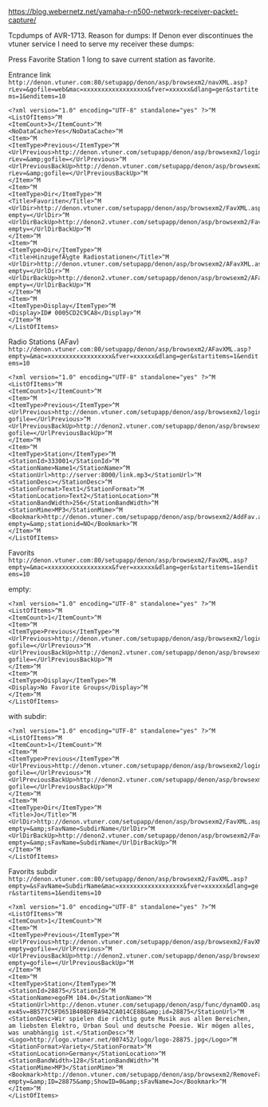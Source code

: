 https://blog.webernetz.net/yamaha-r-n500-network-receiver-packet-capture/

Tcpdumps of AVR-1713. Reason for dumps: If Denon ever discontinues the vtuner service I need to serve my receiver these dumps:

Press Favorite Station 1 long to save current station as favorite.

Entrance link ```http://denon.vtuner.com:80/setupapp/denon/asp/browsexm2/navXML.asp?rLev=&gofile=web&mac=xxxxxxxxxxxxxxxxxx&fver=xxxxxx&dlang=ger&startitems=1&enditems=10```

```
<?xml version="1.0" encoding="UTF-8" standalone="yes" ?>^M
<ListOfItems>^M
<ItemCount>3</ItemCount>^M
<NoDataCache>Yes</NoDataCache>^M
<Item>^M
<ItemType>Previous</ItemType>^M
<UrlPrevious>http://denon.vtuner.com/setupapp/denon/asp/browsexm2/loginXML.asp?rLev=&amp;gofile=</UrlPrevious>^M
<UrlPreviousBackUp>http://denon.vtuner.com/setupapp/denon/asp/browsexm2/loginXML.asp?rLev=&amp;gofile=</UrlPreviousBackUp>^M
</Item>^M
<Item>^M
<ItemType>Dir</ItemType>^M
<Title>Favoriten</Title>^M
<UrlDir>http://denon.vtuner.com/setupapp/denon/asp/browsexm2/FavXML.asp?empty=</UrlDir>^M
<UrlDirBackUp>http://denon2.vtuner.com/setupapp/denon/asp/browsexm2/FavXML.asp?empty=</UrlDirBackUp>^M
</Item>^M
<Item>^M
<ItemType>Dir</ItemType>^M
<Title>HinzugefÃ¼gte Radiostationen</Title>^M
<UrlDir>http://denon.vtuner.com/setupapp/denon/asp/browsexm2/AFavXML.asp?empty=</UrlDir>^M
<UrlDirBackUp>http://denon2.vtuner.com/setupapp/denon/asp/browsexm2/AFavXML.asp?empty=</UrlDirBackUp>^M
</Item>^M
<Item>^M
<ItemType>Display</ItemType>^M
<Display>ID# 0005CD2C9CA8</Display>^M
</Item>^M
</ListOfItems>
```

Radio Stations (AFav) ```http://denon.vtuner.com:80/setupapp/denon/asp/browsexm2/AFavXML.asp?empty=&mac=xxxxxxxxxxxxxxxxxx&fver=xxxxxx&dlang=ger&startitems=1&enditems=10```
```
<?xml version="1.0" encoding="UTF-8" standalone="yes" ?>^M
<ListOfItems>^M
<ItemCount>1</ItemCount>^M
<Item>^M
<ItemType>Previous</ItemType>^M
<UrlPrevious>http://denon.vtuner.com/setupapp/denon/asp/browsexm2/loginXML.asp?gofile=</UrlPrevious>^M
<UrlPreviousBackUp>http://denon2.vtuner.com/setupapp/denon/asp/browsexm2/loginXML.asp?gofile=</UrlPreviousBackUp>^M
</Item>^M
<Item>^M
<ItemType>Station</ItemType>^M
<StationId>333001</StationId>^M
<StationName>Name1</StationName>^M
<StationUrl>http://server:8000/link.mp3</StationUrl>^M
<StationDesc></StationDesc>^M
<StationFormat>Text1</StationFormat>^M
<StationLocation>Text2</StationLocation>^M
<StationBandWidth>256</StationBandWidth>^M
<StationMime>MP3</StationMime>^M
<Bookmark>http://denon.vtuner.com/setupapp/denon/asp/browsexm2/AddFav.asp?empty=&amp;stationid=NO</Bookmark>^M
</Item>^M
</ListOfItems>
```

Favorits ```http://denon.vtuner.com:80/setupapp/denon/asp/browsexm2/FavXML.asp?empty=&mac=xxxxxxxxxxxxxxxxxx&fver=xxxxxx&dlang=ger&startitems=1&enditems=10```

empty:

```
<?xml version="1.0" encoding="UTF-8" standalone="yes" ?>^M
<ListOfItems>^M
<ItemCount>1</ItemCount>^M
<Item>^M
<ItemType>Previous</ItemType>^M
<UrlPrevious>http://denon.vtuner.com/setupapp/denon/asp/browsexm2/loginXML.asp?gofile=</UrlPrevious>^M
<UrlPreviousBackUp>http://denon2.vtuner.com/setupapp/denon/asp/browsexm2/loginXML.asp?gofile=</UrlPreviousBackUp>^M
</Item>^M
<Item>^M
<ItemType>Display</ItemType>^M
<Display>No Favorite Groups</Display>^M
</Item>^M
</ListOfItems>
```



with subdir:

```
<?xml version="1.0" encoding="UTF-8" standalone="yes" ?>^M
<ListOfItems>^M
<ItemCount>1</ItemCount>^M
<Item>^M
<ItemType>Previous</ItemType>^M
<UrlPrevious>http://denon.vtuner.com/setupapp/denon/asp/browsexm2/loginXML.asp?gofile=</UrlPrevious>^M
<UrlPreviousBackUp>http://denon2.vtuner.com/setupapp/denon/asp/browsexm2/loginXML.asp?gofile=</UrlPreviousBackUp>^M
</Item>^M
<Item>^M
<ItemType>Dir</ItemType>^M
<Title>Jo</Title>^M
<UrlDir>http://denon.vtuner.com/setupapp/denon/asp/browsexm2/FavXML.asp?empty=&amp;sFavName=SubdirName</UrlDir>^M
<UrlDirBackUp>http://denon2.vtuner.com/setupapp/denon/asp/browsexm2/FavXML.asp?empty=&amp;sFavName=SubdirName</UrlDirBackUp>^M
</Item>^M
</ListOfItems>
```

Favorits subdir ```http://denon.vtuner.com:80/setupapp/denon/asp/browsexm2/FavXML.asp?empty=&sFavName=SubdirName&mac=xxxxxxxxxxxxxxxxxx&fver=xxxxxx&dlang=ger&startitems=1&enditems=10```

```
<?xml version="1.0" encoding="UTF-8" standalone="yes" ?>^M
<ListOfItems>^M
<ItemCount>1</ItemCount>^M
<Item>^M
<ItemType>Previous</ItemType>^M
<UrlPrevious>http://denon.vtuner.com/setupapp/denon/asp/browsexm2/FavXML.asp?empty=gofile=</UrlPrevious>^M
<UrlPreviousBackUp>http://denon2.vtuner.com/setupapp/denon/asp/browsexm2/FavXML.asp?empty=gofile=</UrlPreviousBackUp>^M
</Item>^M
<Item>^M
<ItemType>Station</ItemType>^M
<StationId>28875</StationId>^M
<StationName>egoFM 104.0</StationName>^M
<StationUrl>http://denon.vtuner.com/setupapp/denon/asp/func/dynamOD.asp?ex45v=8B577C5FD651B408DFBA942CA014CE88&amp;id=28875</StationUrl>^M
<StationDesc>Wir spielen die richtig gute Musik aus allen Bereichen, am liebsten Elektro, Urban Soul und deutsche Poesie. Wir mögen alles, was unabhängig ist.</StationDesc>^M
<Logo>http://logo.vtuner.net/007452/logo/logo-28875.jpg</Logo>^M
<StationFormat>Variety</StationFormat>^M
<StationLocation>Germany</StationLocation>^M
<StationBandWidth>128</StationBandWidth>^M
<StationMime>MP3</StationMime>^M
<Bookmark>http://denon.vtuner.com/setupapp/denon/asp/browsexm2/RemoveFavs.asp?empty=&amp;ID=28875&amp;ShowID=0&amp;sFavName=Jo</Bookmark>^M
</Item>^M
</ListOfItems>
```
